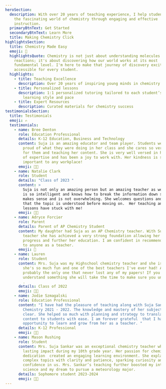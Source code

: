 ```yaml
---
heroSection:
  description: With over 20 years of teaching experience, I help students discover
    the fascinating world of chemistry through engaging and effective
    instruction.
  primaryBtnText: Get Started
  secondaryBtnText: Learn More
  title: Making Chemistry Click
highlightsSection:
  title: Chemistry Made Easy
  emoji: 🧪
  highlightsQuote: Chemistry is not just about understanding molecules and
    reactions; it's about discovering how our world works at its most
    fundamental level. I'm here to make that journey of discovery exciting and
    accessible for every student.
  highlights:
    - title: Teaching Excellence
      description: Over 20 years of inspiring young minds in chemistry
    - title: Personalized lessons
      description: 1:1 personalized tutoring tailored to each student’s unique
        learning style and pace
    - title: Expert Resources
      description: Curated materials for chemistry success
testimonialsSection:
  title: Testimonials
  emoji: ✍️
  testimonials:
    - name: Bree Denton
      role: Education Professional
      details: K-12 Education, Business and Technology
      content: Suja is an amazing educator and team player. Students were always so
        proud of what they were doing in her class and she cares so very much
        for them and teaching her content. She is very well versed in her area
        of expertise and has been a joy to work with. Her kindness is so
        important to any workplace!
      emoji: 👩‍🔬
    - name: Natalie Clark
      role: Student
      details: "Class of 2023 "
      content: >
        Suja is not only an amazing person but an amazing teacher as well. She
        is so intelligent and knows how to break the information down so that it
        makes sense and is not overwhelming. She welcomes questions and ensures
        that the topic is understood before moving on.  Her teaching and life
        lessons have stuck with me!
      emoji: 🧑‍🎓
    - name: Adryce Forcier
      role: Parent
      details: Parent of AP Chemistry Student
      content: My daughter had Suja as an AP Chemistry teacher. With Suja as her
        teacher she has achieved a very strong foundation allowing her to
        progress and further her education. I am confident in recommending her
        to anyone as a teacher.
      emoji: 👩
    - name: Lauren
      role: Student
      content: Mrs. Suja was my Highschool chemistry teacher and she is the best!
        she's so much fun and one of the best teachers I've ever had! And
        probably the only one that never lost any of my papers! If you don't
        understand something she will take the time to make sure you understand
        .
      details: Class of 2022
      emoji: 👩‍🎓
    - name: Jodie Szmagalski
      role: Education Professional
      content: "I have had the pleasure of teaching along with Suja Sankar in
        Chemistry 2021 - 2022. The knowledge and mastery of her subject was
        clear. She helped so much with planning and strategy to translate the
        content to students with ease. I am forever grateful  that I had the
        opportunity to learn and grow from her as a teacher. "
      details: K-12 Professional
      emoji: 👩‍🏫
    - name: Mason Rushing
      role: Student
      content: Mrs. Suja Sankar was an exceptional chemistry teacher who made a
        lasting impact during my 10th grade year. Her passion for chemistry and
        dedication  created an engaging learning environment. She explained
        complex topics with clarity and patience, sparking curiosity and
        confidence in us. Mrs. Sankar’s teaching further boosted my interest in
        science and my dream to pursue a meteorology major.
      details: Sophomore student 2023-2024
      emoji: 👨‍🔬
---
```

